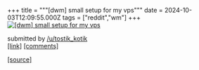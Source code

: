 +++
title = """[dwm] small setup for my vps"""
date = 2024-10-03T12:09:55.000Z
tags = ["reddit","wm"]
+++
[![[dwm] small setup for my vps](https://b.thumbs.redditmedia.com/lkSdB7NtWUN4iT9M-ai0SKaresPFPGeFrhnJHcsEfJc.jpg "[dwm] small setup for my vps")](https://www.reddit.com/r/unixporn/comments/1fv661b/dwm_small_setup_for_my_vps/)

submitted by [/u/tostik\_kotik](https://www.reddit.com/user/tostik_kotik)  
[\[link\]](https://www.reddit.com/gallery/1fv661b) [\[comments\]](https://www.reddit.com/r/unixporn/comments/1fv661b/dwm_small_setup_for_my_vps/)

[[source]](https://www.reddit.com/r/unixporn/comments/1fv661b/dwm_small_setup_for_my_vps/)
